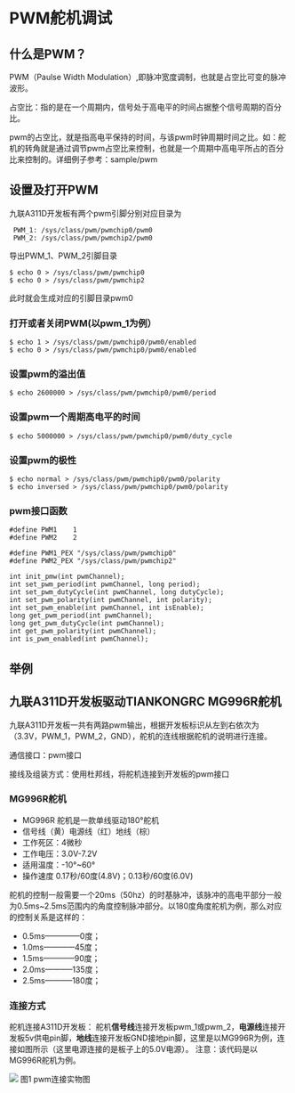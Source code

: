 # PWM舵机调试

## **什么是PWM？**

PWM（Paulse Width Modulation）,即脉冲宽度调制，也就是占空比可变的脉冲波形。

占空比：指的是在一个周期内，信号处于高电平的时间占据整个信号周期的百分比。

pwm的占空比，就是指高电平保持的时间，与该pwm时钟周期时间之比。如：舵机的转角就是通过调节pwm占空比来控制，也就是一个周期中高电平所占的百分比来控制的。详细例子参考：sample/pwm

## 设置及打开PWM

九联A311D开发板有两个pwm引脚分别对应目录为

```
 PWM_1: /sys/class/pwm/pwmchip0/pwm0
 PWM_2: /sys/class/pwm/pwmchip2/pwm0
```

导出PWM_1、PWM_2引脚目录

```
$ echo 0 > /sys/class/pwm/pwmchip0
$ echo 0 > /sys/class/pwm/pwmchip2
```

此时就会生成对应的引脚目录pwm0

### 打开或者关闭PWM(以pwm_1为例）

```
$ echo 1 > /sys/class/pwm/pwmchip0/pwm0/enabled
$ echo 0 > /sys/class/pwm/pwmchip0/pwm0/enabled
```

### 设置pwm的溢出值

```
$ echo 2600000 > /sys/class/pwm/pwmchip0/pwm0/period
```

### 设置pwm一个周期高电平的时间

```
$ echo 5000000 > /sys/class/pwm/pwmchip0/pwm0/duty_cycle
```

###  设置pwm的极性

```
$ echo normal > /sys/class/pwm/pwmchip0/pwm0/polarity
$ echo inversed > /sys/class/pwm/pwmchip0/pwm0/polarity
```

###  pwm接口函数

```
#define PWM1	1
#define PWM2	2

#define PWM1_PEX "/sys/class/pwm/pwmchip0" 
#define PWM2_PEX "/sys/class/pwm/pwmchip2"

int init_pmw(int pwmChannel);
int set_pwm_period(int pwmChannel, long period);
int set_pwm_dutyCycle(int pwmChannel, long dutyCycle);
int set_pwm_polarity(int pwmChannel, int polarity);
int set_pwm_enable(int pwmChannel, int isEnable);
long get_pwm_period(int pwmChannel);
long get_pwm_dutyCycle(int pwmChannel);
int get_pwm_polarity(int pwmChannel);
int is_pwm_enabled(int pwmChannel);
```

## 举例

## 九联A311D开发板驱动TIANKONGRC MG996R舵机

九联A311D开发板一共有两路pwm输出，根据开发板标识从左到右依次为（3.3V，PWM_1，PWM_2，GND），舵机的连线根据舵机的说明进行连接。

通信接口：pwm接口

接线及组装方式：使用杜邦线，将舵机连接到开发板的pwm接口

### MG996R舵机

- MG996R 舵机是一款单线驱动180°舵机
- 信号线（黄）电源线（红）地线（棕）
- 工作死区：4微秒
- 工作电压：3.0V-7.2V
- 适用温度：-10°~60°
- 操作速度  0.17秒/60度(4.8V)；0.13秒/60度(6.0V) 

舵机的控制一般需要一个20ms（50hz）的时基脉冲，该脉冲的高电平部分一般为0.5ms~2.5ms范围内的角度控制脉冲部分。以180度角度舵机为例，那么对应的控制关系是这样的： 

- 0.5ms————–0度；
- 1.0ms————45度； 
- 1.5ms————90度； 
- 2.0ms———–135度； 
- 2.5ms———–180度； 

### 连接方式

舵机连接A311D开发板： 舵机**信号线**连接开发板pwm_1或pwm_2，**电源线**连接开发板5v供电pin脚，**地线**连接开发板GND接地pin脚，这里是以MG996R为例，连接如图所示（这里电源连接的是板子上的5.0V电源）。
注意：该代码是以MG996R舵机为例。

![](../figures/pwm_demo.png)
图1	pwm连接实物图